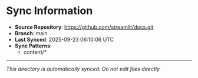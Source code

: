 # Sync Information

- **Source Repository**: https://github.com/streamlit/docs.git
- **Branch**: main
- **Last Synced**: 2025-09-23 06:10:06 UTC
- **Sync Patterns**:
  - content/*

---
*This directory is automatically synced. Do not edit files directly.*
